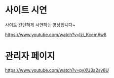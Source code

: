 # 사이트 시연
사이트 간단하게 시연하는 영상입니다~

https://www.youtube.com/watch?v=Izi_KcemAw8


# 관리자 페이지

https://www.youtube.com/watch?v=pyXU3a2sy8U
